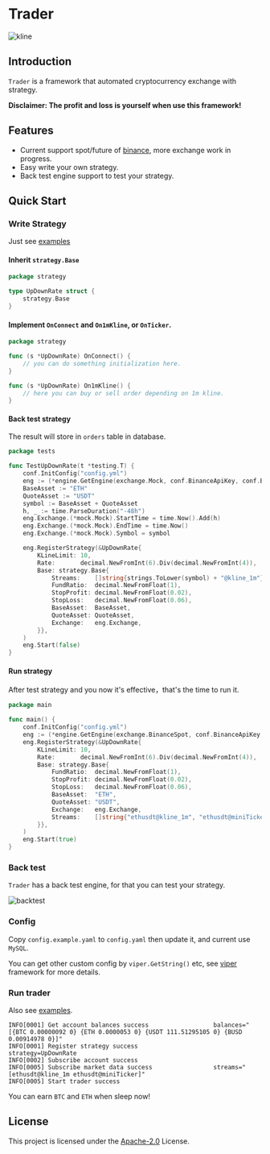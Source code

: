 # Trader

![kline](https://raw.githubusercontent.com/long2ice/trader/master/images/kline.png)

## Introduction

`Trader` is a framework that automated cryptocurrency exchange with strategy.

**Disclaimer: The profit and loss is yourself when use this framework!**

## Features

- Current support spot/future of [binance](https://www.binance.com/), more exchange work in progress.
- Easy write your own strategy.
- Back test engine support to test your strategy.

## Quick Start

### Write Strategy

Just see [examples](https://github.com/long2ice/trader/tree/main/examples)

#### Inherit `strategy.Base`

```go
package strategy

type UpDownRate struct {
	strategy.Base
}
```

#### Implement `OnConnect` and `On1mKline`, or `OnTicker`.

```go
package strategy

func (s *UpDownRate) OnConnect() {
	// you can do something initialization here.
}

func (s *UpDownRate) On1mKline() {
	// here you can buy or sell order depending on 1m kline.
}
```

#### Back test strategy

The result will store in `orders` table in database.

```go
package tests

func TestUpDownRate(t *testing.T) {
	conf.InitConfig("config.yml")
	eng := (*engine.GetEngine(exchange.Mock, conf.BinanceApiKey, conf.BinanceApiSecret)).(*engine.Mock)
	BaseAsset := "ETH"
	QuoteAsset := "USDT"
	symbol := BaseAsset + QuoteAsset
	h, _ := time.ParseDuration("-48h")
	eng.Exchange.(*mock.Mock).StartTime = time.Now().Add(h)
	eng.Exchange.(*mock.Mock).EndTime = time.Now()
	eng.Exchange.(*mock.Mock).Symbol = symbol

	eng.RegisterStrategy(&UpDownRate{
		KLineLimit: 10,
		Rate:       decimal.NewFromInt(6).Div(decimal.NewFromInt(4)),
		Base: strategy.Base{
			Streams:    []string{strings.ToLower(symbol) + "@kline_1m"},
			FundRatio:  decimal.NewFromFloat(1),
			StopProfit: decimal.NewFromFloat(0.02),
			StopLoss:   decimal.NewFromFloat(0.06),
			BaseAsset:  BaseAsset,
			QuoteAsset: QuoteAsset,
			Exchange:   eng.Exchange,
		}},
	)
	eng.Start(false)
}
```

#### Run strategy

After test strategy and you now it's effective，that's the time to run it.

```go
package main

func main() {
	conf.InitConfig("config.yml")
	eng := (*engine.GetEngine(exchange.BinanceSpot, conf.BinanceApiKey, conf.BinanceApiSecret)).(*engine.Engine)
	eng.RegisterStrategy(&UpDownRate{
		KLineLimit: 10,
		Rate:       decimal.NewFromInt(6).Div(decimal.NewFromInt(4)),
		Base: strategy.Base{
			FundRatio:  decimal.NewFromFloat(1),
			StopProfit: decimal.NewFromFloat(0.02),
			StopLoss:   decimal.NewFromFloat(0.06),
			BaseAsset:  "ETH",
			QuoteAsset: "USDT",
			Exchange:   eng.Exchange,
			Streams:    []string{"ethusdt@kline_1m", "ethusdt@miniTicker"},
		}},
	)
	eng.Start(true)
}
```

### Back test

`Trader` has a back test engine, for that you can test your strategy.

![backtest](https://raw.githubusercontent.com/long2ice/trader/master/images/backtest.png?raw=true)

### Config

Copy `config.example.yaml` to `config.yaml` then update it, and current use `MySQL`.

You can get other custom config by `viper.GetString()` etc, see [viper](https://github.com/spf13/viper) framework for
more details.

### Run trader

Also see [examples](https://github.com/long2ice/trader/tree/main/examples).

```shell
INFO[0001] Get account balances success                  balances="[{BTC 0.00000092 0} {ETH 0.0000053 0} {USDT 111.51295105 0} {BUSD 0.00914978 0}]"
INFO[0001] Register strategy success                     strategy=UpDownRate
INFO[0002] Subscribe account success                    
INFO[0005] Subscribe market data success                 streams="[ethusdt@kline_1m ethusdt@miniTicker]"
INFO[0005] Start trader success   
```

You can earn `BTC` and `ETH` when sleep now!

## License

This project is licensed under the
[Apache-2.0](https://github.com/long2ice/trader/blob/master/LICENSE) License.